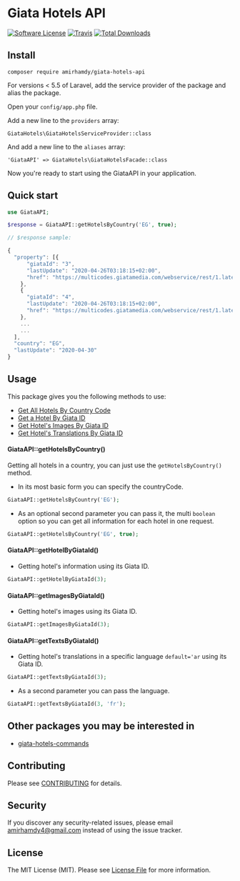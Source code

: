 # Giata Hotels API

[![Software License](https://img.shields.io/badge/license-MIT-brightgreen.svg?style=flat-square)](LICENSE.md)
[![Travis](https://img.shields.io/travis/amirhamdy/giata-hotels-api.svg?style=flat-square)]()
[![Total Downloads](https://img.shields.io/packagist/dt/amirhamdy/giata-hotels-api.svg?style=flat-square)](https://packagist.org/packages/amirhamdy/giata-hotels-api)

## Install
`composer require amirhamdy/giata-hotels-api`

For versions < 5.5 of Laravel, add the service provider of the package and alias the package.

Open your `config/app.php` file.

Add a new line to the `providers` array:

	GiataHotels\GiataHotelsServiceProvider::class

And add a new line to the `aliases` array:
    
    'GiataAPI' => GiataHotels\GiataHotelsFacade::class
	
Now you're ready to start using the GiataAPI in your application.

## Quick start

```php
use GiataAPI;

$response = GiataAPI::getHotelsByCountry('EG', true);
```
```js
// $response sample:

{
  "property": [{
      "giataId": "3",
      "lastUpdate": "2020-04-26T03:18:15+02:00",
      "href": "https://multicodes.giatamedia.com/webservice/rest/1.latest/properties/3"
    },
    {
      "giataId": "4",
      "lastUpdate": "2020-04-26T03:18:15+02:00",
      "href": "https://multicodes.giatamedia.com/webservice/rest/1.latest/properties/4"
    },
    ...
    ...
  ],
  "country": "EG",
  "lastUpdate": "2020-04-30"
}
```

## Usage
This package gives you the following methods to use:
* [Get All Hotels By Country Code](#GiataAPI::getHotelsByCountry())
* [Get a Hotel By Giata ID](#GiataAPI::getHotelByGiataId())
* [Get Hotel's Images By Giata ID](#GiataAPI::getImagesByGiataId())
* [Get Hotel's Translations By Giata ID](#GiataAPI::getTextsByGiataId())

#### GiataAPI::getHotelsByCountry()
Getting all hotels in a country, you can just use the `getHotelsByCountry()` method.

- In its most basic form you can specify the countryCode.

```php
GiataAPI::getHotelsByCountry('EG');
```

- As an optional second parameter you can pass it, the multi `boolean` option so you can get all information for each hotel in one request.

```php
GiataAPI::getHotelsByCountry('EG', true);
```

#### GiataAPI::getHotelByGiataId()
- Getting hotel's information using its Giata ID.

```php
GiataAPI::getHotelByGiataId(3);
```

#### GiataAPI::getImagesByGiataId()
- Getting hotel's images using its Giata ID.

```php
GiataAPI::getImagesByGiataId(3);
```

#### GiataAPI::getTextsByGiataId()
- Getting hotel's translations in a specific language `default='ar` using its Giata ID.

```php
GiataAPI::getTextsByGiataId(3);
```

- As a second parameter you can pass the language.

```php
GiataAPI::getTextsByGiataId(3, 'fr');
```

## Other packages you may be interested in
- [giata-hotels-commands](https://github.com/amirhamdy/giata-hotels-commands)

## Contributing
Please see [CONTRIBUTING](CONTRIBUTING.md) for details.

## Security
If you discover any security-related issues, please email amirhamdy4@gmail.com instead of using the issue tracker.

## License
The MIT License (MIT). Please see [License File](/LICENSE.md) for more information.
